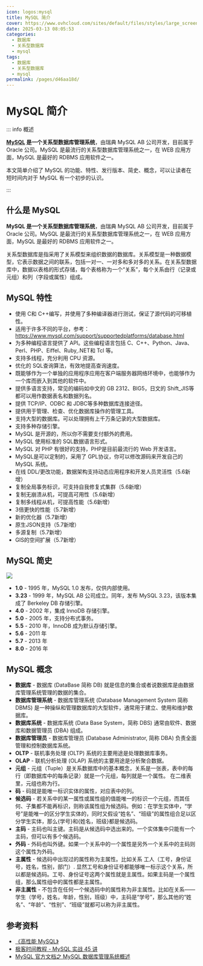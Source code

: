```yaml
---
icon: logos:mysql
title: MySQL 简介
cover: https://www.ovhcloud.com/sites/default/files/styles/large_screens_1x/public/2021-09/ECX-1909_Hero_MySQL_600x400%402x-1.webp
date: 2025-03-13 08:05:53
categories:
  - 数据库
  - 关系型数据库
  - mysql
tags:
  - 数据库
  - 关系型数据库
  - mysql
permalink: /pages/d46aa18d/
---
```


# MySQL 简介

::: info 概述

**[MySQL](http://www.mysql.com/) 是一个关系型数据库管理系统**，由瑞典 MySQL AB 公司开发，目前属于 Oracle 公司。MySQL 是最流行的关系型数据库管理系统之一，在 WEB 应用方面，MySQL 是最好的 RDBMS 应用软件之一。

本文简单介绍了 MySQL 的功能、特性、发行版本、简史、概念，可以让读者在短时间内对于 MySQL 有一个初步的认识。

:::

<!-- more -->

## 什么是 MySQL

**MySQL 是一个关系型数据库管理系统**，由瑞典 MySQL AB 公司开发，目前属于 Oracle 公司。MySQL 是最流行的关系型数据库管理系统之一，在 WEB 应用方面，MySQL 是最好的 RDBMS 应用软件之一。

关系型数据库是指采用了关系模型来组织数据的数据库。关系模型是一种数据模型，它表示数据之间的联系，包括一对一、一对多和多对多的关系。在关系型数据库中，数据以表格的形式存储，每个表格称为一个“关系”，每个关系由行（记录或元组）和列（字段或属性）组成。

## MySQL 特性

- 使用 C和 C++编写，并使用了多种编译器进行测试，保证了源代码的可移植性。
- 适用于许多不同的平台，参考：https://www.mysql.com/support/supportedplatforms/database.html
- 为多种编程语言提供了 API。这些编程语言包括 C、C++、Python、Java、Perl、PHP、Eiffel、Ruby,.NET和 Tcl 等。
- 支持多线程，充分利用 CPU 资源。
- 优化的 SQL查询算法，有效地提高查询速度。
- 既能够作为一个单独的应用程序应用在客户端服务器网络环境中，也能够作为一个库而嵌入到其他的软件中。
- 提供多语言支持，常见的编码如中文的 GB 2312、BIG5，日文的 Shift_JIS等都可以用作数据表名和数据列名。
- 提供 TCP/IP、ODBC 和 JDBC等多种数据库连接途径。
- 提供用于管理、检查、优化数据库操作的管理工具。
- 支持大型的数据库。可以处理拥有上千万条记录的大型数据库。
- 支持多种存储引擎。
- MySQL 是开源的，所以你不需要支付额外的费用。
- MySQL 使用标准的 SQL数据语言形式。
- MySQL 对 PHP 有很好的支持，PHP是目前最流行的 Web 开发语言。
- MySQL是可以定制的，采用了 GPL协议，你可以修改源码来开发自己的 MySQL 系统。
- 在线 DDL/更改功能，数据架构支持动态应用程序和开发人员灵活性（5.6新增）
- 复制全局事务标识，可支持自我修复式集群（5.6新增）
- 复制无崩溃从机，可提高可用性（5.6新增）
- 复制多线程从机，可提高性能（5.6新增）
- 3倍更快的性能（5.7新增）
- 新的优化器（5.7新增）
- 原生JSON支持（5.7新增）
- 多源复制（5.7新增）
- GIS的空间扩展（5.7新增）

## MySQL 简史

![](https://www.datasciencecentral.com/wp-content/uploads/2021/10/growth_mysql-1.png)

- **1.0** - 1995 年，MySQL 1.0 发布，仅供内部使用。
- **3.23** - 1999 年，MySQL AB 公司成立。同年，发布 MySQL 3.23，该版本集成了 Berkeley DB 存储引擎。
- **4.0** - 2002 年，集成 InnoDB 存储引擎。
- **5.0** - 2005 年，支持分布式事务。
- **5.5** - 2010 年，InnoDB 成为默认存储引擎。
- **5.6** - 2011 年
- **5.7** - 2013 年
- **8.0** - 2016 年

## MySQL 概念

- **数据库** - 数据库 (DataBase 简称 DB) 就是信息的集合或者说数据库是由数据库管理系统管理的数据的集合。
- **数据库管理系统** - 数据库管理系统 (Database Management System 简称 DBMS) 是一种操纵和管理数据库的大型软件，通常用于建立、使用和维护数据库。
- **数据库系统** - 数据库系统 (Data Base System，简称 DBS) 通常由软件、数据库和数据管理员 (DBA) 组成。
- **数据库管理员** - 数据库管理员 (Database Administrator, 简称 DBA) 负责全面管理和控制数据库系统。
- **OLTP** - 联机事务处理 (OLTP) 系统的主要用途是处理数据库事务。
- **OLAP** - 联机分析处理 (OLAP) 系统的主要用途是分析聚合数据。
- **元组** - 元组（Tuple）是关系数据库中的基本概念，关系是一张表，表中的每行（即数据库中的每条记录）就是一个元组，每列就是一个属性。 在二维表里，元组也称为行。
- **码** - 码就是能唯一标识实体的属性，对应表中的列。
- **候选码** - 若关系中的某一属性或属性组的值能唯一的标识一个元组，而其任何、子集都不能再标识，则称该属性组为候选码。例如：在学生实体中，“学号”是能唯一的区分学生实体的，同时又假设“姓名”、“班级”的属性组合足以区分学生实体，那么{学号}和{姓名，班级}都是候选码。
- **主码** - 主码也叫主键。主码是从候选码中选出来的。一个实体集中只能有一个主码，但可以有多个候选码。
- **外码** - 外码也叫外键。如果一个关系中的一个属性是另外一个关系中的主码则这个属性为外码。
- **主属性** - 候选码中出现过的属性称为主属性。比如关系 工人（工号，身份证号，姓名，性别，部门）. 显然工号和身份证号都能够唯一标示这个关系，所以都是候选码。工号、身份证号这两个属性就是主属性。如果主码是一个属性组，那么属性组中的属性都是主属性。
- **非主属性** - 不包含在任何一个候选码中的属性称为非主属性。比如在关系——学生（学号，姓名，年龄，性别，班级）中，主码是“学号”，那么其他的“姓名”、“年龄”、“性别”、“班级”就都可以称为非主属性。

## 参考资料

- [《高性能 MySQL》](https://book.douban.com/subject/23008813/)
- [极客时间教程 - MySQL 实战 45 讲](https://time.geekbang.org/column/intro/139)
- [MySQL 官方文档之 MySQL 数据库管理系统概述](https://dev.mysql.com/doc/refman/8.4/en/what-is.html)